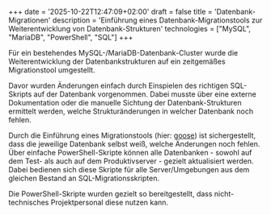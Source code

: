 +++
date = '2025-10-22T12:47:09+02:00'
draft = false
title = 'Datenbank-Migrationen'
description = 'Einführung eines Datenbank-Migrationstools zur Weiterentwicklung von Datenbank-Strukturen'
technologies = ["MySQL", "MariaDB", "PowerShell", "SQL"]
+++

Für ein bestehendes MySQL-/MariaDB-Datenbank-Cluster wurde die Weiterentwicklung der Datenbankstrukturen auf ein zeitgemäßes Migrationstool umgestellt.

Davor wurden Änderungen einfach durch Einspielen des richtigen SQL-Skripts auf der Datenbank vorgenommen. Dabei musste über eine externe Dokumentation oder die manuelle Sichtung der Datenbank-Strukturen ermittelt werden, welche Strukturänderungen in welcher Datenbank noch fehlen.

Durch die Einführung eines Migrationstools (hier: [goose](https://pressly.github.io/goose/)) ist sichergestellt, dass die jeweilige Datenbank selbst weiß, welche Änderungen noch fehlen. Über einfache PowerShell-Skripte können alle Datenbanken - sowohl auf dem Test- als auch auf dem Produktivserver - gezielt aktualisiert werden. Dabei bedienen sich diese Skripte für alle Server/Umgebungen aus dem gleichen Bestand an SQL-Migrationsskripten.

Die PowerShell-Skripte wurden gezielt so bereitgestellt, dass nicht-technisches Projektpersonal diese nutzen kann.
